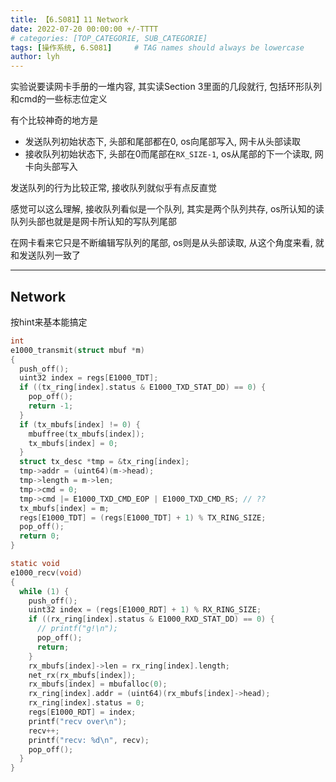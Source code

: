```yaml
---
title: 【6.S081】11 Network
date: 2022-07-20 00:00:00 +/-TTTT
# categories: [TOP_CATEGORIE, SUB_CATEGORIE]
tags: [操作系统, 6.S081]     # TAG names should always be lowercase
author: lyh
---
```


实验说要读网卡手册的一堆内容, 其实读Section 3里面的几段就行, 包括环形队列和cmd的一些标志位定义

有个比较神奇的地方是
- 发送队列初始状态下, 头部和尾部都在0, os向尾部写入, 网卡从头部读取
- 接收队列初始状态下, 头部在0而尾部在`RX_SIZE-1`, os从尾部的下一个读取, 网卡向头部写入

发送队列的行为比较正常, 接收队列就似乎有点反直觉

感觉可以这么理解, 接收队列看似是一个队列, 其实是两个队列共存, os所认知的读队列头部也就是是网卡所认知的写队列尾部

在网卡看来它只是不断编辑写队列的尾部, os则是从头部读取, 从这个角度来看, 就和发送队列一致了

---

## Network

按hint来基本能搞定

```c
int
e1000_transmit(struct mbuf *m)
{
  push_off();
  uint32 index = regs[E1000_TDT];
  if ((tx_ring[index].status & E1000_TXD_STAT_DD) == 0) {
    pop_off();
    return -1;
  }
  if (tx_mbufs[index] != 0) {
    mbuffree(tx_mbufs[index]);
    tx_mbufs[index] = 0;
  }
  struct tx_desc *tmp = &tx_ring[index];
  tmp->addr = (uint64)(m->head);
  tmp->length = m->len;
  tmp->cmd = 0;
  tmp->cmd |= E1000_TXD_CMD_EOP | E1000_TXD_CMD_RS; // ??
  tx_mbufs[index] = m;
  regs[E1000_TDT] = (regs[E1000_TDT] + 1) % TX_RING_SIZE;
  pop_off();
  return 0;
}

static void
e1000_recv(void)
{
  while (1) {
    push_off();
    uint32 index = (regs[E1000_RDT] + 1) % RX_RING_SIZE;
    if ((rx_ring[index].status & E1000_RXD_STAT_DD) == 0) {
      // printf("g!\n");
      pop_off();
      return;
    }
    rx_mbufs[index]->len = rx_ring[index].length;
    net_rx(rx_mbufs[index]);
    rx_mbufs[index] = mbufalloc(0);
    rx_ring[index].addr = (uint64)(rx_mbufs[index]->head);
    rx_ring[index].status = 0;
    regs[E1000_RDT] = index;
    printf("recv over\n");
    recv++;
    printf("recv: %d\n", recv);
    pop_off();
  }
}
```
